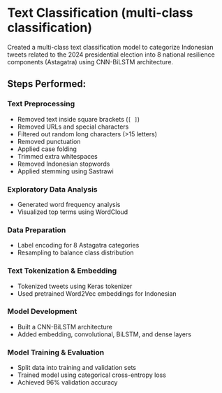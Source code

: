 # Text Classification (multi-class classification)

Created a multi-class text classification model to categorize Indonesian tweets related to the 2024 presidential election into 8 national resilience components (Astagatra) using CNN-BiLSTM architecture.

## Steps Performed:

### Text Preprocessing
- Removed text inside square brackets (`[ ]`)
- Removed URLs and special characters
- Filtered out random long characters (>15 letters)
- Removed punctuation
- Applied case folding
- Trimmed extra whitespaces
- Removed Indonesian stopwords
- Applied stemming using Sastrawi

### Exploratory Data Analysis
- Generated word frequency analysis
- Visualized top terms using WordCloud

### Data Preparation
- Label encoding for 8 Astagatra categories
- Resampling to balance class distribution

### Text Tokenization & Embedding
- Tokenized tweets using Keras tokenizer
- Used pretrained Word2Vec embeddings for Indonesian

### Model Development
- Built a CNN-BiLSTM architecture
- Added embedding, convolutional, BiLSTM, and dense layers

### Model Training & Evaluation
- Split data into training and validation sets
- Trained model using categorical cross-entropy loss
- Achieved 96% validation accuracy
